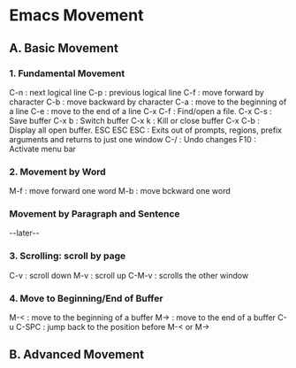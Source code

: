 # Emacs Movement
## A. Basic Movement
### 1. Fundamental Movement
C-n     : next logical line
C-p     : previous logical line
C-f     : move forward by character
C-b     : move backward by character
C-a     : move to the beginning of a line
C-e     : move to the end of a line
C-x C-f : Find/open a file.
C-x C-s : Save buffer
C-x b   : Switch buffer
C-x k   : Kill or close buffer
C-x C-b : Display all open buffer. 
ESC ESC ESC : Exits out of prompts, regions, prefix arguments and returns to just one window
C-/     : Undo changes
F10     : Activate menu bar 

### 2. Movement by Word
M-f : move forward one word
M-b : move bckward one word

### Movement by Paragraph and Sentence
--later--

### 3. Scrolling: scroll by page
C-v     : scroll down
M-v     : scroll up
C-M-v   : scrolls the other window

### 4. Move to Beginning/End of Buffer
M-<         : move to the beginning of a buffer
M->         : move to the end of a buffer
C-u C-SPC   : jump back to the position before M-< or M->

## B. Advanced Movement
